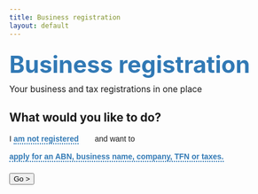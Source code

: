 ```yaml
---
title: Business registration
layout: default
---
```

<style>
	.natural-menu {
		max-width: 600px;
		margin: 0 auto 200px;
	}
	
	.natural-menu h1 {
		color: #3179b5;
		font-size: 300%;
		margin: 0.5em 0 0.25em 0;
		padding: 0;
	}
	
	.natural-menu .byline {
	    font-size: 110%;
		margin: 0 0 0.5em 0;
		padding: 0;
	}
	
	.natural-menu .menu {
		position: relative;
		margin-bottom: 20px;
	}
	
	.natural-menu p.lang {
		font-family: open_sansregular, helvetica, arial, sans-serif;
		margin-bottom: 5px;
	}
	
	.natural-menu p.lang a {
		text-decoration: none;
		border-bottom: 2px dotted #3179b5;
		color: #3179b5;
		font-weight: bold;
		margin-right: 25px;
		display: inline-block;
	}
	
	.natural-menu p.lang a:hover,
	.natural-menu p.lang a:focus	{
		cursor: pointer;
		background-color: inherit;
		border-bottom: 2px solid #3179b5;
	}
	
	.natural-menu p.lang a:after {
		position: absolute;
		font: normal normal normal 14px/1 FontAwesome;
		font-size: 150%;
		content: "\f0d7";
		margin-top: 4px;
		margin-left: 5px;
	}
	
	ul.natural-options {
	    list-style: none;
		position: absolute;
		background-color: #fff;
		box-shadow: 1px 1px 5px #ddd;
		z-index: 1;
	}
	
	ul.natural-options li {
		margin-left: -40px;
		cursor: pointer;
		padding: 10px 40px 10px 10px;
		display: block;
	}
	
	ul.natural-options li.selected:after {
		font: normal normal normal 14px/1 FontAwesome;
		font-size: 120%;
		content: "\f00c";
		float: right;
		margin-right: -33px;
	}
	
	ul.natural-options li:hover {
		background-color: #ddd;
	}
	
	ul.natural-options li a {
		text-decoration: none;
	}
	
	ul.natural-options li a:hover,
	ul.natural-options li a:focus {
		background-color: inherit;
		color: inherit;
	}
	
	ul#options1 {
		top: 6px;
		left: 0;
	}
	
	ul#options2 {
		top: 41px;
		left: -10px;
	}
</style>
<div class="natural-menu">
	<h1>Business registration</h1>
	<p class="byline">Your business and tax registrations in one place</p>
	<div class="grid-row">
		<h2>What would you like to do?</h2>
		<div class="menu">
			<p class="lang">I <a id="option1" href="javascript: void(0)">am not registered</a> and want to</p>
			<ul class="natural-options" id="options1" style="display: none;">
				<li id="not-reg" class="selected"><a href="javascript:void(0)">am not registered</a></li>
				<li id="have-abn"><a href="javascript:void(0)">already have an ABN</a></li>
				<li id="abn-ref"><a href="javascript:void(0)">have an ABN reference number</a></li>
			</ul>
			<p class="lang"><a id="option2" href="javascript: void(0)" class="not-reg">apply for an ABN, business name, company, TFN or taxes.</a></p>
			<ul class="natural-options" id="options2" style="display: none;">
				<li class="selected not-reg"><a href="javascript:void(0)">apply for an ABN, business name, company, TFN or taxes.</a></li>
				<li class="have-abn"><a href="javascript:void(0)">apply for GST, PAYG withholding or other taxes.</a></li>
				<li class="have-abn abn-ref"><a href="javascript:void(0)">apply for a business name.</a></li>
				<li class="have-abn"><a href="javascript:void(0)">apply for an Administrator AUSkey.</a></li>
			</ul>
		</div>
		<!-- <select>
			<option>am not registered</option>
			<option>already have an ABN</option>
			<option>have an ABN reference number</option>
		</select> -->
		<!-- <select>
			<option>apply for an ABN, business name, company, TFN or taxes.</option>
			<option>apply for GST, PAYG withholding or other taxes.</option>
			<option>apply for a business name.</option>
			<option>apply for an Administrator AUSkey</option>
		</select> -->
		<button id="go-btn" type="button" class="btn btn-small btn-default">Go &gt;</button>
	</div>
</div>
<script>

	$(document).ready(function() {
		$("#option1, #option2").click(function() {
			var other = this.id == "option1"?$("#options2"):$("#options1");
			if (other.is(":visible"))
				other.hide();
			$(this).parent().next().fadeToggle('fast');
		});
		$("ul.natural-options li").click(function() {
			$(this).parent().find('li').removeClass('selected');
			var option = $(this).find('a').html();
			$(this).parent().prev().find('a').attr('class', this.className).html(option);
			$(this).addClass('selected');
			$(this).parent().fadeOut('fast');
			if (this.id) {
				setopts(this.id);
				if (!$("#option2").hasClass(this.id)) {
					var newopt = $("#options2 ." + this.id).first();
					$("#options2 li").removeClass('selected');
					newopt.addClass("selected");
					$("#option2").html(newopt.find('a').html()).attr('class', newopt.className);
				}
			}
		});
		function setopts(cls) {
			$("#options2 li").hide();
			$("#options2 ." + cls).show();
		}
			
		$("#go-btn").click(function() {
			var opt1 = $('#option1').html();
			var opt2 = $('#option2').html();
			if (opt1.indexOf("am") == 0)
				location.href = "register";
			if (opt1.indexOf("have") == 0)
				location.href = "register?type=bn";
			if (opt2.indexOf("apply for GST") == 0)
				location.href = "existing/tax-roles";
			if (opt2.indexOf("apply for a bus") == 0)
				location.href = "register?type=bn";
			if (opt2.indexOf("apply for an Admin") == 0)
				location.href = "existing/auskey";
		});

		setopts("not-reg");
		
	});
	
</script>
